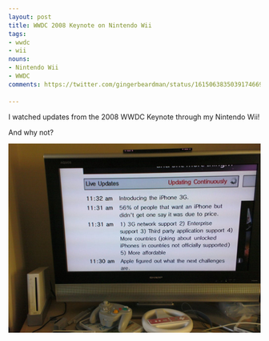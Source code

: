```yaml
---
layout: post
title: WWDC 2008 Keynote on Nintendo Wii
tags:
- wwdc
- wii
nouns:
- Nintendo Wii
- WWDC
comments: https://twitter.com/gingerbeardman/status/1615063835039174669

---
```


I watched updates from the 2008 WWDC Keynote through my Nintendo Wii!

And why not?

![JPG](/images/posts/wwdc-on-wii.jpg)